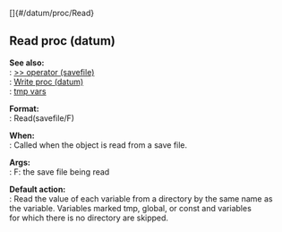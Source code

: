 []{#/datum/proc/Read}    
## Read proc (datum)    
**See also:**    
:   [\>\> operator (savefile)](/ref/savefile/operator/%3e%3e)    
:   [Write proc (datum)](/ref/datum/proc/Write)    
:   [tmp vars](/ref/var/tmp)    
<!-- -->    
**Format:**    
:   Read(savefile/F)    
<!-- -->    
**When:**    
:   Called when the object is read from a save file.    
<!-- -->    
**Args:**    
:   F: the save file being read    
<!-- -->    
**Default action:**    
:   Read the value of each variable from a directory by the same name as    
    the variable. Variables marked tmp, global, or const and variables    
    for which there is no directory are skipped.  